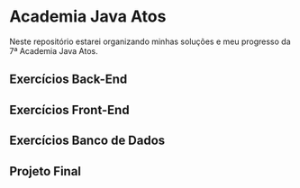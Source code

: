 # Academia Java Atos

Neste repositório estarei organizando minhas soluções e meu progresso da 7ª Academia Java Atos.


## Exercícios Back-End

## Exercícios Front-End

## Exercícios Banco de Dados

## Projeto Final

